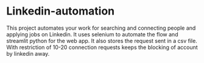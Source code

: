# Linkedin-automation
This project automates your work for searching and connecting people and applying jobs on Linkedin. It uses selenium to automate the flow and streamlit python for the web app. It also stores the request sent in a csv file. With restriction of 10-20  connection requests keeps the blocking of account by linkedin away.
